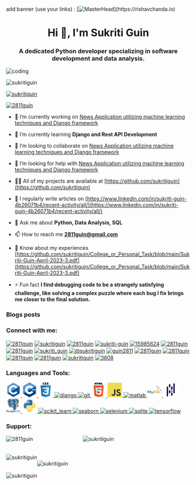 add banner (use your links) :
[![MasterHead](https://1.bp.blogspot.com/-7A4WynwLsM...)](https://rishavchanda.io)
<h1 align="center">Hi 👋, I'm Sukriti Guin</h1>
<h3 align="center">A dedicated Python developer specializing in software development and data analysis.</h3>
<img alight="right" alt="coding" width="400" src="https://cdn.dribbble.com/users/1162077/screenshots/3848914/programmer.gif">

<p align="left"> <img src="https://komarev.com/ghpvc/?username=sukritiguin&label=Profile%20views&color=0e75b6&style=flat" alt="sukritiguin" /> </p>

<p align="left"> <a href="https://github.com/ryo-ma/github-profile-trophy"><img src="https://github-profile-trophy.vercel.app/?username=sukritiguin" alt="sukritiguin" /></a> </p>

<p align="left"> <a href="https://twitter.com/2811guin" target="blank"><img src="https://img.shields.io/twitter/follow/2811guin?logo=twitter&style=for-the-badge" alt="2811guin" /></a> </p>

- 🔭 I’m currently working on [News Application utilizing machine learning techniques and Django framework](https://github.com/sukritiguin/news-app)

- 🌱 I’m currently learning **Django and Rest API Development**

- 👯 I’m looking to collaborate on [News Application utilizing machine learning techniques and Django framework](https://github.com/sukritiguin/news-app)

- 🤝 I’m looking for help with [News Application utilizing machine learning techniques and Django framework](https://github.com/sukritiguin/news-app)

- 👨‍💻 All of my projects are available at [https://github.com/sukritiguin](https://github.com/sukritiguin)

- 📝 I regularly write articles on [https://www.linkedin.com/in/sukriti-guin-4b26071b4/recent-activity/all/](https://www.linkedin.com/in/sukriti-guin-4b26071b4/recent-activity/all/)

- 💬 Ask me about **Python, Data Analysis, SQL**

- 📫 How to reach me **2811guin@gmail.com**

- 📄 Know about my experiences [https://github.com/sukritiguin/College_or_Personal_Task/blob/main/Sukriti-Guin-April-2023-3.pdf](https://github.com/sukritiguin/College_or_Personal_Task/blob/main/Sukriti-Guin-April-2023-3.pdf)

- ⚡ Fun fact **I find debugging code to be a strangely satisfying challenge, like solving a complex puzzle where each bug I fix brings me closer to the final solution.**

### Blogs posts
<!-- BLOG-POST-LIST:START -->
<!-- BLOG-POST-LIST:END -->

<h3 align="left">Connect with me:</h3>
<p align="left">
<a href="https://codepen.io/2811guin" target="blank"><img align="center" src="https://raw.githubusercontent.com/rahuldkjain/github-profile-readme-generator/master/src/images/icons/Social/codepen.svg" alt="2811guin" height="30" width="40" /></a>
<a href="https://dev.to/sukritiguin" target="blank"><img align="center" src="https://raw.githubusercontent.com/rahuldkjain/github-profile-readme-generator/master/src/images/icons/Social/devto.svg" alt="sukritiguin" height="30" width="40" /></a>
<a href="https://twitter.com/2811guin" target="blank"><img align="center" src="https://raw.githubusercontent.com/rahuldkjain/github-profile-readme-generator/master/src/images/icons/Social/twitter.svg" alt="2811guin" height="30" width="40" /></a>
<a href="https://linkedin.com/in/sukriti-guin" target="blank"><img align="center" src="https://raw.githubusercontent.com/rahuldkjain/github-profile-readme-generator/master/src/images/icons/Social/linked-in-alt.svg" alt="sukriti-guin" height="30" width="40" /></a>
<a href="https://stackoverflow.com/users/15985624" target="blank"><img align="center" src="https://raw.githubusercontent.com/rahuldkjain/github-profile-readme-generator/master/src/images/icons/Social/stack-overflow.svg" alt="15985624" height="30" width="40" /></a>
<a href="https://codesandbox.com/2811guin" target="blank"><img align="center" src="https://raw.githubusercontent.com/rahuldkjain/github-profile-readme-generator/master/src/images/icons/Social/codesandbox.svg" alt="2811guin" height="30" width="40" /></a>
<a href="https://kaggle.com/2811guin" target="blank"><img align="center" src="https://raw.githubusercontent.com/rahuldkjain/github-profile-readme-generator/master/src/images/icons/Social/kaggle.svg" alt="2811guin" height="30" width="40" /></a>
<a href="https://instagram.com/sukriti_guin" target="blank"><img align="center" src="https://raw.githubusercontent.com/rahuldkjain/github-profile-readme-generator/master/src/images/icons/Social/instagram.svg" alt="sukriti_guin" height="30" width="40" /></a>
<a href="https://medium.com/@sukritiguin" target="blank"><img align="center" src="https://raw.githubusercontent.com/rahuldkjain/github-profile-readme-generator/master/src/images/icons/Social/medium.svg" alt="@sukritiguin" height="30" width="40" /></a>
<a href="https://www.codechef.com/users/guin2811" target="blank"><img align="center" src="https://cdn.jsdelivr.net/npm/simple-icons@3.1.0/icons/codechef.svg" alt="guin2811" height="30" width="40" /></a>
<a href="https://www.hackerrank.com/2811guin" target="blank"><img align="center" src="https://raw.githubusercontent.com/rahuldkjain/github-profile-readme-generator/master/src/images/icons/Social/hackerrank.svg" alt="2811guin" height="30" width="40" /></a>
<a href="https://codeforces.com/profile/2811guin" target="blank"><img align="center" src="https://raw.githubusercontent.com/rahuldkjain/github-profile-readme-generator/master/src/images/icons/Social/codeforces.svg" alt="2811guin" height="30" width="40" /></a>
<a href="https://www.leetcode.com/2811guin" target="blank"><img align="center" src="https://raw.githubusercontent.com/rahuldkjain/github-profile-readme-generator/master/src/images/icons/Social/leet-code.svg" alt="2811guin" height="30" width="40" /></a>
<a href="https://www.hackerearth.com/2811guin" target="blank"><img align="center" src="https://raw.githubusercontent.com/rahuldkjain/github-profile-readme-generator/master/src/images/icons/Social/hackerearth.svg" alt="2811guin" height="30" width="40" /></a>
<a href="https://auth.geeksforgeeks.org/user/sukritiguin" target="blank"><img align="center" src="https://raw.githubusercontent.com/rahuldkjain/github-profile-readme-generator/master/src/images/icons/Social/geeks-for-geeks.svg" alt="sukritiguin" height="30" width="40" /></a>
<a href="https://discord.gg/3808" target="blank"><img align="center" src="https://raw.githubusercontent.com/rahuldkjain/github-profile-readme-generator/master/src/images/icons/Social/discord.svg" alt="3808" height="30" width="40" /></a>
</p>

<h3 align="left">Languages and Tools:</h3>
<p align="left"> <a href="https://www.cprogramming.com/" target="_blank" rel="noreferrer"> <img src="https://raw.githubusercontent.com/devicons/devicon/master/icons/c/c-original.svg" alt="c" width="40" height="40"/> </a> <a href="https://www.w3schools.com/cpp/" target="_blank" rel="noreferrer"> <img src="https://raw.githubusercontent.com/devicons/devicon/master/icons/cplusplus/cplusplus-original.svg" alt="cplusplus" width="40" height="40"/> </a> <a href="https://www.w3schools.com/css/" target="_blank" rel="noreferrer"> <img src="https://raw.githubusercontent.com/devicons/devicon/master/icons/css3/css3-original-wordmark.svg" alt="css3" width="40" height="40"/> </a> <a href="https://www.djangoproject.com/" target="_blank" rel="noreferrer"> <img src="https://cdn.worldvectorlogo.com/logos/django.svg" alt="django" width="40" height="40"/> </a> <a href="https://git-scm.com/" target="_blank" rel="noreferrer"> <img src="https://www.vectorlogo.zone/logos/git-scm/git-scm-icon.svg" alt="git" width="40" height="40"/> </a> <a href="https://www.w3.org/html/" target="_blank" rel="noreferrer"> <img src="https://raw.githubusercontent.com/devicons/devicon/master/icons/html5/html5-original-wordmark.svg" alt="html5" width="40" height="40"/> </a> <a href="https://developer.mozilla.org/en-US/docs/Web/JavaScript" target="_blank" rel="noreferrer"> <img src="https://raw.githubusercontent.com/devicons/devicon/master/icons/javascript/javascript-original.svg" alt="javascript" width="40" height="40"/> </a> <a href="https://www.mathworks.com/" target="_blank" rel="noreferrer"> <img src="https://upload.wikimedia.org/wikipedia/commons/2/21/Matlab_Logo.png" alt="matlab" width="40" height="40"/> </a> <a href="https://www.mysql.com/" target="_blank" rel="noreferrer"> <img src="https://raw.githubusercontent.com/devicons/devicon/master/icons/mysql/mysql-original-wordmark.svg" alt="mysql" width="40" height="40"/> </a> <a href="https://pandas.pydata.org/" target="_blank" rel="noreferrer"> <img src="https://raw.githubusercontent.com/devicons/devicon/2ae2a900d2f041da66e950e4d48052658d850630/icons/pandas/pandas-original.svg" alt="pandas" width="40" height="40"/> </a> <a href="https://www.postgresql.org" target="_blank" rel="noreferrer"> <img src="https://raw.githubusercontent.com/devicons/devicon/master/icons/postgresql/postgresql-original-wordmark.svg" alt="postgresql" width="40" height="40"/> </a> <a href="https://www.python.org" target="_blank" rel="noreferrer"> <img src="https://raw.githubusercontent.com/devicons/devicon/master/icons/python/python-original.svg" alt="python" width="40" height="40"/> </a> <a href="https://scikit-learn.org/" target="_blank" rel="noreferrer"> <img src="https://upload.wikimedia.org/wikipedia/commons/0/05/Scikit_learn_logo_small.svg" alt="scikit_learn" width="40" height="40"/> </a> <a href="https://seaborn.pydata.org/" target="_blank" rel="noreferrer"> <img src="https://seaborn.pydata.org/_images/logo-mark-lightbg.svg" alt="seaborn" width="40" height="40"/> </a> <a href="https://www.selenium.dev" target="_blank" rel="noreferrer"> <img src="https://raw.githubusercontent.com/detain/svg-logos/780f25886640cef088af994181646db2f6b1a3f8/svg/selenium-logo.svg" alt="selenium" width="40" height="40"/> </a> <a href="https://www.sqlite.org/" target="_blank" rel="noreferrer"> <img src="https://www.vectorlogo.zone/logos/sqlite/sqlite-icon.svg" alt="sqlite" width="40" height="40"/> </a> <a href="https://www.tensorflow.org" target="_blank" rel="noreferrer"> <img src="https://www.vectorlogo.zone/logos/tensorflow/tensorflow-icon.svg" alt="tensorflow" width="40" height="40"/> </a> </p>

<h3 align="left">Support:</h3>
<p><a href="https://www.buymeacoffee.com/2811guin"> <img align="left" src="https://cdn.buymeacoffee.com/buttons/v2/default-yellow.png" height="50" width="210" alt="2811guin" /></a><a href="https://ko-fi.com/sukritiguin"> <img align="left" src="https://cdn.ko-fi.com/cdn/kofi3.png?v=3" height="50" width="210" alt="sukritiguin" /></a></p><br><br>

<p><img align="left" src="https://github-readme-stats.vercel.app/api/top-langs?username=sukritiguin&show_icons=true&locale=en&layout=compact" alt="sukritiguin" /></p>

<p>&nbsp;<img align="center" src="https://github-readme-stats.vercel.app/api?username=sukritiguin&show_icons=true&locale=en" alt="sukritiguin" /></p>

<p><img align="center" src="https://github-readme-streak-stats.herokuapp.com/?user=sukritiguin&" alt="sukritiguin" /></p>
